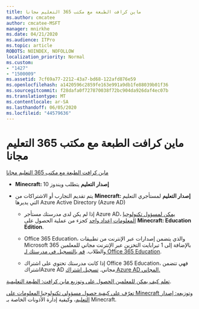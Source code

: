 ```yaml
---
title: ماين كرافت الطبعة مع مكتب 365 التعليم مجانا
ms.author: cmcatee
author: cmcatee-MSFT
manager: mnirkhe
ms.date: 04/21/2020
ms.audience: ITPro
ms.topic: article
ROBOTS: NOINDEX, NOFOLLOW
localization_priority: Normal
ms.custom:
- "1427"
- "1500009"
ms.assetid: 7cf69a77-2212-43a7-bd68-122afd876e59
ms.openlocfilehash: a1420596c2859fe163e991a9db1fe88039b01f36
ms.sourcegitcommit: f28dafa0f727870038f72bc904da926daf4ec07b
ms.translationtype: MT
ms.contentlocale: ar-SA
ms.lasthandoff: 06/05/2020
ms.locfileid: "44579636"
---
```

# <a name="minecraft-edition-with-office-365-education-for-free"></a>ماين كرافت الطبعة مع مكتب 365 التعليم مجانا

[ماين كرافت الطبعة مع مكتب 365 التعليم مجانا](https://docs.microsoft.com/education/windows/get-minecraft-for-education)
  
- **Minecraft: إصدار التعليم** يتطلب ويندوز 10

- يتم تقديم التجارب أو الاشتراكات من **Minecraft: إصدار التعليم** لمستأجري التعليم التي يديرها Azure Active Directory (Azure AD)

  - إذا لم يكن لدى مدرستك مستأجر Azure AD، [يمكن لمسؤول تكنولوجيا المعلومات إعداد واحد](https://docs.microsoft.com/education/windows/school-get-minecraft) كجزء من عملية الحصول على **Minecraft: Education Edition**.

  - Office 365 Education، والذي يتضمن إصدارات عبر الإنترنت من تطبيقات Microsoft 365 بالإضافة إلى 1 تيرابايت التخزين عبر الإنترنت مجاني للمعلمين والطلاب. [قم بالتسجيل في مدرستك لـ Office 365 Education](https://products.office.com/academic/office-365-education-plan).

  - إذا كانت مدرستك تحتوي على اشتراك Office 365 Education، فهي تتضمن اشتراكAzure AD مجاني. [تسجيل اشتراك Azure AD المجاني.](https://msdn.microsoft.com/library/windows/hardware/mt703369%28v=vs.85%29.aspx)

[تعلم كيف يمكن للمعلمين الحصول على وتوزيع ماين كرافت: الطبعة التعليمية](https://docs.microsoft.com/education/windows/teacher-get-minecraft).
  
[تعرّف على كيفية حصول مسؤولي تكنولوجيا المعلومات على Minecraft وتوزيعه: إصدار التعليم](https://docs.microsoft.com/education/windows/school-get-minecraft)، وكيفية إدارة الأذونات الخاصة بـ Minecraft.